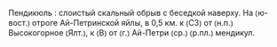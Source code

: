 ---
---

Пендикюль
: слоистый скальный обрыв с беседкой наверху. На ⦅ю-вост.⦆ отроге Ай-Петринской яйлы, в 0,5 км. к ⦅СЗ⦆ от ⦅н.п.⦆ Высокогорное ⦅Ялт.⦆, к ⦅В⦆ от ⦅г.⦆ Ай-Петри ⦅ср.⦆ ⦅р.пл.⦆ мендикул.
